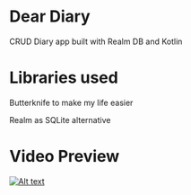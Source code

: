 # Dear Diary
CRUD Diary app built with Realm DB and Kotlin

# Libraries used

Butterknife to make my life easier

Realm as SQLite alternative

# Video Preview

[![Alt text](https://img.youtube.com/vi/lEtNCkdXWX4/0.jpg)](https://youtu.be/lEtNCkdXWX4)
